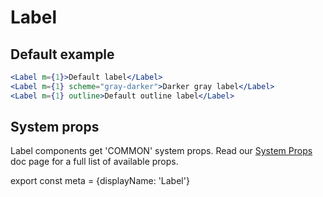 # Label

## Default example

```.jsx
<Label m={1}>Default label</Label>
<Label m={1} scheme="gray-darker">Darker gray label</Label>
<Label m={1} outline>Default outline label</Label>
```

## System props

Label components get 'COMMON' system props. Read our [System Props](/system-props) doc page for a full list of available props.

export const meta = {displayName: 'Label'}
